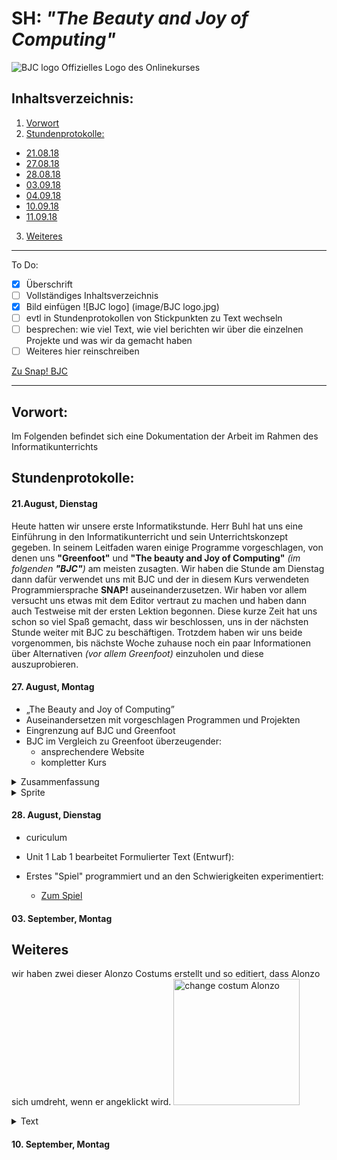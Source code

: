 # SH: _"The Beauty and Joy of Computing"_  
![BJC logo](https://pbs.twimg.com/profile_images/378800000439621166/b23cdc47c76b3d78561b91ffc9705183_400x400.png)
Offizielles Logo des Onlinekurses
## Inhaltsverzeichnis:
1. [Vorwort](#h1)
2. [Stundenprotokolle:](#h2)
 * [21.08.18](#s1)
 * [27.08.18](#s2)
 * [28.08.18](#s3)
 * [03.09.18](#s4)
 * [04.09.18](#s5)
 * [10.09.18](#s6)
 * [11.09.18](#s7)
3. [Weiteres](#h3)

---------------------------------------------------
To Do: 
- [x] Überschrift
- [ ] Vollständiges Inhaltsverzeichnis
- [x] Bild einfügen ![BJC logo] (image/BJC logo.jpg)
- [ ] evtl in Stundenprotokollen von Stickpunkten zu Text wechseln
- [ ] besprechen: wie viel Text, wie viel berichten wir über die einzelnen Projekte und was wir da gemacht haben
- [ ] Weiteres hier reinschreiben
        
[Zu Snap! BJC](http://snap.berkeley.edu/run)

----------------------------------------------------      
       
## Vorwort: <a name="h1"></a>

Im Folgenden befindet sich eine Dokumentation der Arbeit im Rahmen des Informatikunterrichts

## Stundenprotokolle: <a name="h2"></a>
#### 21.August, Dienstag <a name="s1"></a>
Heute hatten wir unsere erste Informatikstunde. Herr Buhl hat uns eine Einführung in den Informatikunterricht und sein Unterrichtskonzept gegeben. In seinem Leitfaden waren einige Programme vorgeschlagen, von denen uns **"Greenfoot"** und **"The beauty and Joy of Computing"** _(im folgenden **"BJC"**)_ am meisten zusagten. Wir haben die Stunde am Dienstag dann dafür verwendet uns mit BJC und der in diesem Kurs verwendeten Programmiersprache **SNAP!** auseinanderzusetzen. Wir haben vor allem versucht uns etwas mit dem Editor vertraut zu machen und haben dann auch Testweise mit der ersten Lektion begonnen. Diese kurze Zeit hat uns schon so viel Spaß gemacht, dass wir beschlossen, uns in der nächsten Stunde weiter mit BJC zu beschäftigen. Trotzdem haben wir uns beide vorgenommen, bis nächste Woche zuhause noch ein paar Informationen über Alternativen _(vor allem Greenfoot)_ einzuholen und diese auszuprobieren.

#### 27. August, Montag <a name="s2"></a>
  * „The Beauty and Joy of Computing”
  * Auseinandersetzen mit vorgeschlagen Programmen und Projekten
  * Eingrenzung auf BJC und Greenfoot
  * BJC im Vergleich zu Greenfoot überzeugender:
    * ansprechendere Website
    * kompletter Kurs
<details>
  <summary>Zusammenfassung</summary>
       Wir haben uns heute endgültig dafür etschieden, bei BJC zu bleiben. Überzeugt haben uns vor allem die ansprechende Website und der komplettere und auch anfängerfreundliche Kurs. Da wir beide wenig Vorkenntnisse im Programmieren haben und beide bisher nur die "Nutzerseite" kennen, schien uns der Beginn mit BJC eine gute Idee, da der Kurs verspricht, gerade für Schüler konzipiert zu sein, die wenig bis keine Vorkenntisse auf diesem Gebiet zu haben.
Wir haben dann auch direkt mit dem Kurs und **Unit 1 Lab 1** begonnen. Nachdem wir einen Account erstellt und uns eingeloggt haben, haben wir damit begonnen unsere erste Spielfigur, ein "Sprite" zu erstellen. Dafür haben wir aus den vorgegebenen Kostümen das "Alonzo" Kostüm ausgewählt und es als Bild für unser Sprite ausgewählt.
        wir haben zwei dieser Alonzo Costums erstellt und so editiert, dass Alonzo sich umdreht, wenn er angeklickt wird.
        
<img width="202" alt="change costum Alonzo" src="https://user-images.githubusercontent.com/42579272/44869057-e314f300-ac8c-11e8-8cf1-21375b44c34d.png">
</details>

<details>
  <summary>Sprite</summary>
        Ein Sprite (engl. unter anderem für ein Geistwesen, Kobold) ist ein Grafikobjekt, das von der Grafikhardware über das Hintergrundbild bzw. den restlichen Inhalt der Bildschirmanzeige eingeblendet wird. Die Positionierung wird dabei komplett von der Grafikhardware erledigt. (- Wikipedia)
</details>

 
 #### 28. August, Dienstag <a name="s3"></a>
  * curiculum
  * Unit 1 Lab 1 bearbeitet
  Formulierter Text (Entwurf):
  
  * Erstes "Spiel" programmiert und an den Schwierigkeiten experimentiert:
    * [Zum Spiel](https://snap.berkeley.edu/snapsource/snap.html#present:Username=stormann1&ProjectName=U1L1%20Alonso)
 
 
 #### 03. September, Montag <a name="s4"></a>
  ## Weiteres <a name="h3"></a>
 wir haben zwei dieser Alonzo Costums erstellt und so editiert, dass Alonzo sich umdreht, wenn er angeklickt wird.
<img width="202" alt="change costum Alonzo" src="https://user-images.githubusercontent.com/42579272/44869057-e314f300-ac8c-11e8-8cf1-21375b44c34d.png">
 
<details>
  <summary>Text</summary>
       
</details>

 #### 10. September, Montag <a name="s6"></a>
 
